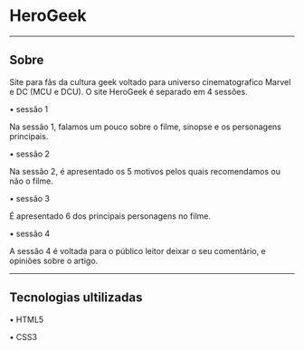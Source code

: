 # HeroGeek
---
## Sobre
Site para fãs da cultura geek voltado para universo cinematografico Marvel e DC (MCU e DCU).
O site HeroGeek é separado em 4 sessões.

• sessão 1

Na sessão 1, falamos um pouco sobre o filme, sinopse e os personagens principais.

• sessão 2

Na sessão 2, é apresentado os 5 motivos pelos quais recomendamos ou não o filme.

• sessão 3

É apresentado 6 dos principais personagens no filme.

• sessão 4

A sessão 4 é voltada para o público leitor deixar o seu comentário, e opiniões sobre o artigo.

---
## Tecnologias ultilizadas
• HTML5

• CSS3
